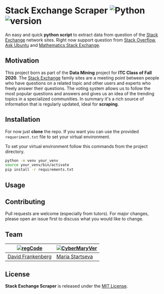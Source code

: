 # Stack Exchange Scraper ![Python](https://img.shields.io/badge/python-v3.6+-blue.svg) ![version](https://img.shields.io/badge/version-1.0.0-green)

An easy and quick **python script** to extract data from question of the 
[Stack Exchange](https://stackexchange.com/) network sites. Right now support question from 
[Stack Overflow](https://stackoverflow.com/), [Ask Ubuntu](https://askubuntu.com/) 
and [Mathematics Stack Exchange](https://math.stackexchange.com/).

## Motivation
This project born as part of the **Data Mining** project for **ITC Class of Fall 2020**. The [Stack Exchange](https://stackexchange.com/) 
family sites are a meeting point between people who have questions on a related topic and other users and experts who freely answer their questions. 
The voting system allows us to follow the most popular questions and answers and gives us an idea of the trending topics in a specialized communities.
In summary it's a rich source of information that is regularly updated, ideal for **scraping**.

## Installation

For now just **clone** the repo. If you want you can use the provided `requeriment.txt` file to set your virtual environment.

To set your virtual environment follow this commands from the project directory.

```bash
python -m venv your_venv
source your_venv/bin/activate
pip install -r requirements.txt
```

## Usage

## Contributing
Pull requests are welcome (especially from tutors). For major changes, please open an issue first to discuss what you would like to change.

## Team

[![regCode](https://avatars1.githubusercontent.com/u/18012903?s=460&u=b0300754272e701a5057c9b0c360fcd8fc51c0c1)](https://github.com/regCode)  | [![CyberMaryVer](https://avatars3.githubusercontent.com/u/66170525?s=40&v=7)](https://github.com/CyberMaryVer)
---|---
[David Frankenberg](https://github.com/regCode) | [Maria Startseva](https://github.com/CyberMaryVer)

## License
**Stack Exchange Scraper** is released under the [MIT License](http://www.opensource.org/licenses/MIT).
